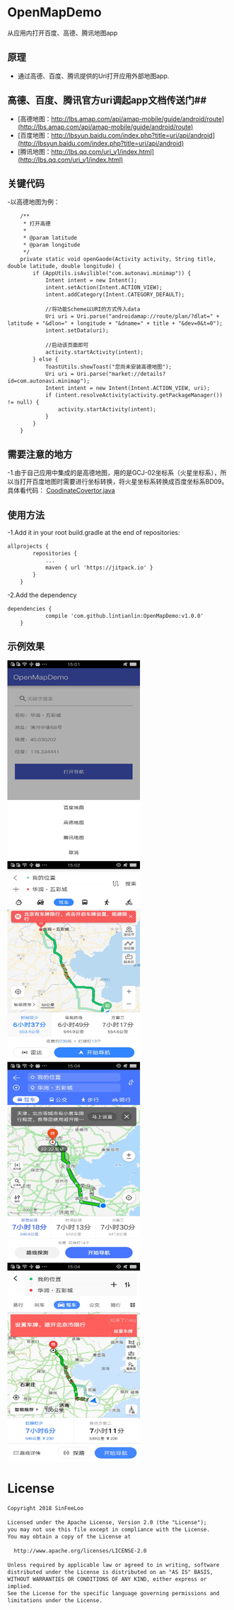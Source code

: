 # OpenMapDemo

从应用内打开百度、高德、腾讯地图app

## 原理 ##
- 通过高德、百度、腾讯提供的Uri打开应用外部地图app.

## 高德、百度、腾讯官方uri调起app文档传送门##
- [高德地图：http://lbs.amap.com/api/amap-mobile/guide/android/route](http://lbs.amap.com/api/amap-mobile/guide/android/route)
- [百度地图：http://lbsyun.baidu.com/index.php?title=uri/api/android](http://lbsyun.baidu.com/index.php?title=uri/api/android)
- [腾讯地图：http://lbs.qq.com/uri_v1/index.html](http://lbs.qq.com/uri_v1/index.html)

## 关键代码 ##
-以高德地图为例：
```
    /**
     * 打开高德
     *
     * @param latitude
     * @param longitude
     */
    private static void openGaode(Activity activity, String title, double latitude, double longitude) {
        if (AppUtils.isAvilible("com.autonavi.minimap")) {
            Intent intent = new Intent();
            intent.setAction(Intent.ACTION_VIEW);
            intent.addCategory(Intent.CATEGORY_DEFAULT);

            //将功能Scheme以URI的方式传入data
            Uri uri = Uri.parse("androidamap://route/plan/?dlat=" + latitude + "&dlon=" + longitude + "&dname=" + title + "&dev=0&t=0");
            intent.setData(uri);

            //启动该页面即可
            activity.startActivity(intent);
        } else {
            ToastUtils.showToast("您尚未安装高德地图");
            Uri uri = Uri.parse("market://details?id=com.autonavi.minimap");
            Intent intent = new Intent(Intent.ACTION_VIEW, uri);
            if (intent.resolveActivity(activity.getPackageManager()) != null) {
                activity.startActivity(intent);
            }
        }
    }
```

## 需要注意的地方 ##
-1.由于自己应用中集成的是高德地图，用的是GCJ-02坐标系（火星坐标系），所以当打开百度地图时需要进行坐标转换，将火星坐标系转换成百度坐标系BD09。
 具体看代码： [CoodinateCovertor.java](https://github.com/lintianlin/OpenMapDemo/blob/master/openmap/src/main/java/com/sinfeeloo/openmap/CoodinateCovertor.java)

## 使用方法 ##
-1.Add it in your root build.gradle at the end of repositories:
```
allprojects {
		repositories {
			...
			maven { url 'https://jitpack.io' }
		}
	}
```
-2.Add the dependency
```
dependencies {
	        compile 'com.github.lintianlin:OpenMapDemo:v1.0.0'
	}
```
## 示例效果 ##
<img src="https://github.com/lintianlin/OpenMapDemo/blob/master/screenshot/pic4.jpg" width=300 height=450 />
<img src="https://github.com/lintianlin/OpenMapDemo/blob/master/screenshot/pic3.jpg" width=300 height=450 />
<img src="https://github.com/lintianlin/OpenMapDemo/blob/master/screenshot/pic2.jpg" width=300 height=450 />
<img src="https://github.com/lintianlin/OpenMapDemo/blob/master/screenshot/pic1.jpg" width=300 height=450 />


# License
    Copyright 2018 SinFeeLoo

    Licensed under the Apache License, Version 2.0 (the "License");
    you may not use this file except in compliance with the License.
    You may obtain a copy of the License at

      http://www.apache.org/licenses/LICENSE-2.0

    Unless required by applicable law or agreed to in writing, software
    distributed under the License is distributed on an "AS IS" BASIS,
    WITHOUT WARRANTIES OR CONDITIONS OF ANY KIND, either express or implied.
    See the License for the specific language governing permissions and
    limitations under the License.